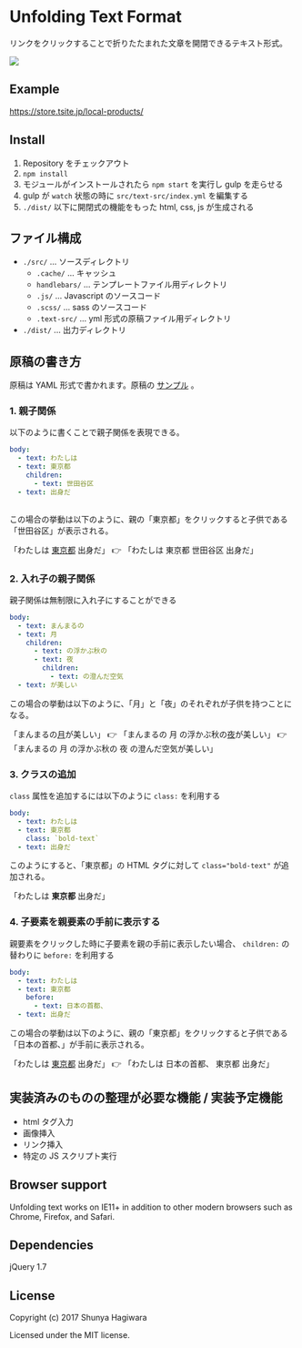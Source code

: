 Unfolding Text Format
============

リンクをクリックすることで折りたたまれた文章を開閉できるテキスト形式。

<img src="https://user-images.githubusercontent.com/333662/32610290-ab9b13ba-c5a5-11e7-9c13-0514ba673eff.gif">

## Example

https://store.tsite.jp/local-products/

## Install

1. Repository をチェックアウト
2. `npm install` 
3. モジュールがインストールされたら `npm start` を実行し gulp を走らせる
4. gulp が `watch` 状態の時に `src/text-src/index.yml` を編集する
5. `./dist/` 以下に開閉式の機能をもった html, css, js が生成される 

## ファイル構成

- `./src/` ... ソースディレクトリ
    - `.cache/` ... キャッシュ
    - `handlebars/` ... テンプレートファイル用ディレクトリ
    - `.js/` ... Javascript のソースコード
    - `.scss/` ... sass のソースコード
    - `.text-src/` ... yml 形式の原稿ファイル用ディレクトリ 
- `./dist/` ... 出力ディレクトリ

## 原稿の書き方

原稿は YAML 形式で書かれます。原稿の [サンプル](https://github.com/hgw/unfolding-text/tree/master/src/text-src) 。

### 1. 親子関係

以下のように書くことで親子関係を表現できる。

```yaml
body: 
  - text: わたしは
  - text: 東京都
    children:
      - text: 世田谷区
  - text: 出身だ
  
```

この場合の挙動は以下のように、親の「東京都」をクリックすると子供である「世田谷区」が表示される。

「わたしは <u>東京都</u> 出身だ」 👉 「わたしは 東京都 世田谷区 出身だ」

### 2. 入れ子の親子関係

親子関係は無制限に入れ子にすることができる

```yaml
body: 
  - text: まんまるの
  - text: 月
    children:
      - text: の浮かぶ秋の
      - text: 夜
        children:
          - text: の澄んだ空気
  - text: が美しい
```

この場合の挙動は以下のように、「月」と「夜」のそれぞれが子供を持つことになる。

「まんまるの<u>月</u>が美しい」 👉 「まんまるの 月 の浮かぶ秋の<u>夜</u>が美しい」 👉 「まんまるの 月 の浮かぶ秋の 夜 の澄んだ空気が美しい」
 

### 3. クラスの追加

`class` 属性を追加するには以下のように `class:` を利用する

```yaml
body: 
  - text: わたしは
  - text: 東京都
    class: `bold-text`
  - text: 出身だ
```

このようにすると、「東京都」の HTML タグに対して `class="bold-text"` が追加される。

「わたしは __東京都__ 出身だ」

### 4. 子要素を親要素の手前に表示する

親要素をクリックした時に子要素を親の手前に表示したい場合、 `children:` の替わりに `before:` を利用する

```yaml
body: 
  - text: わたしは
  - text: 東京都
    before: 
      - text: 日本の首都、
  - text: 出身だ
```

この場合の挙動は以下のように、親の「東京都」をクリックすると子供である「日本の首都、」が手前に表示される。

「わたしは <u>東京都</u> 出身だ」 👉 「わたしは 日本の首都、 東京都 出身だ」

## 実装済みのものの整理が必要な機能 / 実装予定機能

- html タグ入力
- 画像挿入
- リンク挿入
- 特定の JS スクリプト実行



## Browser support

Unfolding text works on IE11+ in addition to other modern browsers such as Chrome, Firefox, and Safari.

## Dependencies

jQuery 1.7

## License

Copyright (c) 2017 Shunya Hagiwara

Licensed under the MIT license.
